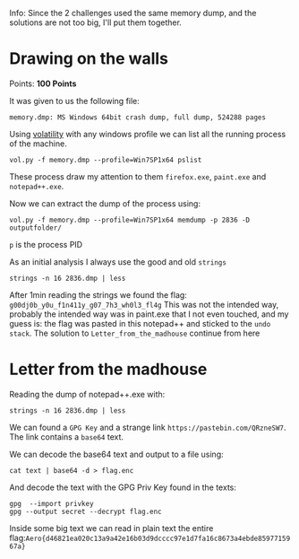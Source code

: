 Info: Since the 2 challenges used the same memory dump, and the solutions are not too big, I'll put them together.

# Drawing on the walls
Points: **100 Points**

It was given to us the following file:
```
memory.dmp: MS Windows 64bit crash dump, full dump, 524288 pages
```

Using [volatility](https://github.com/volatilityfoundation/volatility) with any windows profile we can list all the running process of the machine. 
```
vol.py -f memory.dmp --profile=Win7SP1x64 pslist
```
These process draw my attention to them `firefox.exe`, `paint.exe` and `notepad++.exe`.

Now we can extract the dump of the process using:
```
vol.py -f memory.dmp --profile=Win7SP1x64 memdump -p 2836 -D outputfolder/
```
 `p` is the process PID
 
 As an initial analysis I always use the good and old `strings`
 ```
 strings -n 16 2836.dmp | less
 ```
 
 After 1min reading the strings we found the flag: `g00dj0b_y0u_f1n411y_g07_7h3_wh0l3_fl4g`
 This was not the intended way, probably the intended way was in paint.exe that I not even touched,  and my guess is: the flag was pasted in this notepad++ and sticked to the `undo stack`. The solution to `Letter_from_the_madhouse` continue from here
 
 # Letter from the madhouse
 
 Reading the dump of notepad++.exe with:
  ```
 strings -n 16 2836.dmp | less
 ```
 We can found a `GPG Key` and a strange link `https://pastebin.com/QRzneSW7`. The link contains a `base64` text.
 
 We can decode the base64 text and output to a file using:
 ```
 cat text | base64 -d > flag.enc
```
And decode the text with the GPG Priv Key found in the texts:
```
gpg  --import privkey
gpg --output secret --decrypt flag.enc
```
Inside some big text we can read in plain text the entire flag:`Aero{d46821ea020c13a9a42e16b03d9dcccc97e1d7fa16c8673a4ebde8597715967a}`

